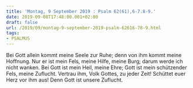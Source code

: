 ```yaml
---
title: 'Montag, 9 September 2019 : Psalm 62(61),6-7.8-9.'
date: 2019-09-08T17:48:00.001+02:00
draft: false
url: /2019/09/montag-9-september-2019-psalm-62616-78-9.html
tags: 
- PSALMUS
---
```


Bei Gott allein kommt meine Seele zur Ruhe; denn von ihm kommt meine Hoffnung. Nur er ist mein Fels, meine Hilfe, meine Burg; darum werde ich nicht wanken. Bei Gott ist mein Heil, meine Ehre; Gott ist mein schützender Fels, meine Zuflucht. Vertrau ihm, Volk Gottes, zu jeder Zeit! Schüttet euer Herz vor ihm aus! Denn Gott ist unsere Zuflucht.